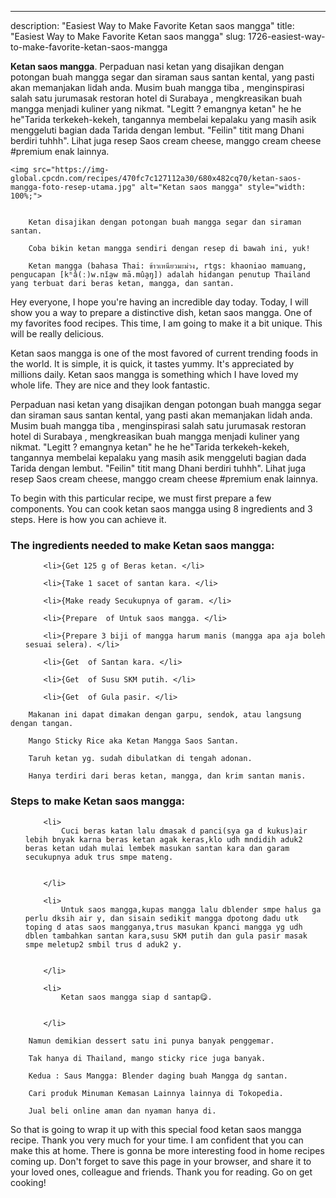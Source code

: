 ---
description: "Easiest Way to Make Favorite Ketan saos mangga"
title: "Easiest Way to Make Favorite Ketan saos mangga"
slug: 1726-easiest-way-to-make-favorite-ketan-saos-mangga

<p>
	<strong>Ketan saos mangga</strong>. 
	Perpaduan nasi ketan yang disajikan dengan potongan buah mangga segar dan siraman saus santan kental, yang pasti akan memanjakan lidah anda. Musim buah mangga tiba , menginspirasi salah satu jurumasak restoran hotel di Surabaya , mengkreasikan buah mangga menjadi kuliner yang nikmat. &#34;Legitt ? emangnya ketan&#34; he he he&#34;Tarida terkekeh-kekeh, tangannya membelai kepalaku yang masih asik menggeluti bagian dada Tarida dengan lembut. &#34;Feilin&#34; titit mang Dhani berdiri tuhhh&#34;. Lihat juga resep Saos cream cheese, manggo cream cheese #premium enak lainnya.
</p>
<p>
	
	<img src="https://img-global.cpcdn.com/recipes/470fc7c127112a30/680x482cq70/ketan-saos-mangga-foto-resep-utama.jpg" alt="Ketan saos mangga" style="width: 100%;">
	
	
		Ketan disajikan dengan potongan buah mangga segar dan siraman santan.
	
		Coba bikin ketan mangga sendiri dengan resep di bawah ini, yuk!
	
		Ketan mangga (bahasa Thai: ข้าวเหนียวมะม่วง, rtgs: khaoniao mamuang, pengucapan [kʰâ(ː)w.nǐa̯w mā.mûa̯ŋ]) adalah hidangan penutup Thailand yang terbuat dari beras ketan, mangga, dan santan.
	
</p>
<p>
	Hey everyone, I hope you're having an incredible day today. Today, I will show you a way to prepare a distinctive dish, ketan saos mangga. One of my favorites food recipes. This time, I am going to make it a bit unique. This will be really delicious.
</p>
	
<p>
	Ketan saos mangga is one of the most favored of current trending foods in the world. It is simple, it is quick, it tastes yummy. It's appreciated by millions daily. Ketan saos mangga is something which I have loved my whole life. They are nice and they look fantastic.
</p>
<p>
	Perpaduan nasi ketan yang disajikan dengan potongan buah mangga segar dan siraman saus santan kental, yang pasti akan memanjakan lidah anda. Musim buah mangga tiba , menginspirasi salah satu jurumasak restoran hotel di Surabaya , mengkreasikan buah mangga menjadi kuliner yang nikmat. &#34;Legitt ? emangnya ketan&#34; he he he&#34;Tarida terkekeh-kekeh, tangannya membelai kepalaku yang masih asik menggeluti bagian dada Tarida dengan lembut. &#34;Feilin&#34; titit mang Dhani berdiri tuhhh&#34;. Lihat juga resep Saos cream cheese, manggo cream cheese #premium enak lainnya.
</p>

<p>
To begin with this particular recipe, we must first prepare a few components. You can cook ketan saos mangga using 8 ingredients and 3 steps. Here is how you can achieve it.
</p>

<h3>The ingredients needed to make Ketan saos mangga:</h3>

<ol>
	
		<li>{Get 125 g of Beras ketan. </li>
	
		<li>{Take 1 sacet of santan kara. </li>
	
		<li>{Make ready Secukupnya of garam. </li>
	
		<li>{Prepare  of Untuk saos mangga. </li>
	
		<li>{Prepare 3 biji of mangga harum manis (mangga apa aja boleh sesuai selera). </li>
	
		<li>{Get  of Santan kara. </li>
	
		<li>{Get  of Susu SKM putih. </li>
	
		<li>{Get  of Gula pasir. </li>
	
</ol>
<p>
	
		Makanan ini dapat dimakan dengan garpu, sendok, atau langsung dengan tangan.
	
		Mango Sticky Rice aka Ketan Mangga Saos Santan.
	
		Taruh ketan yg. sudah dibulatkan di tengah adonan.
	
		Hanya terdiri dari beras ketan, mangga, dan krim santan manis.
	
</p>

<h3>Steps to make Ketan saos mangga:</h3>

<ol>
	
		<li>
			Cuci beras katan lalu dmasak d panci(sya ga d kukus)air lebih bnyak karna beras ketan agak keras,klo udh mndidih aduk2 beras ketan udah mulai lembek masukan santan kara dan garam secukupnya aduk trus smpe mateng.
			
			
		</li>
	
		<li>
			Untuk saos mangga,kupas mangga lalu dblender smpe halus ga perlu dksih air y, dan sisain sedikit mangga dpotong dadu utk toping d atas saos mangganya,trus masukan kpanci mangga yg udh dblen tambahkan santan kara,susu SKM putih dan gula pasir masak smpe meletup2 smbil trus d aduk2 y.
			
			
		</li>
	
		<li>
			Ketan saos mangga siap d santap😋.
			
			
		</li>
	
</ol>

<p>
	
		Namun demikian dessert satu ini punya banyak penggemar.
	
		Tak hanya di Thailand, mango sticky rice juga banyak.
	
		Kedua : Saus Mangga: Blender daging buah Mangga dg santan.
	
		Cari produk Minuman Kemasan Lainnya lainnya di Tokopedia.
	
		Jual beli online aman dan nyaman hanya di.
	
</p>

<p>
	So that is going to wrap it up with this special food ketan saos mangga recipe. Thank you very much for your time. I am confident that you can make this at home. There is gonna be more interesting food in home recipes coming up. Don't forget to save this page in your browser, and share it to your loved ones, colleague and friends. Thank you for reading. Go on get cooking!
</p>
